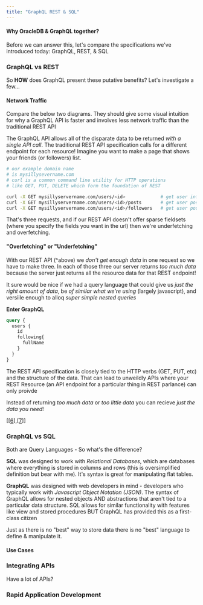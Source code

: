 ```yaml
---
title: "GraphQL REST & SQL"
---
```



#### Why OracleDB & GraphQL together?

Before we can answer this, let's compare the specifications we've introduced today: GraphQL, REST, & SQL


### GraphQL vs REST 
So **HOW** does GraphQL present these putative benefits? Let's investigate a few...

#### Network Traffic
Compare the below two diagrams. They should give some visual intuition for why a GraphQL API is faster and involves less network
traffic than the traditional REST API

The GraphQL API allows all of the disparate data to be returned *with a single API call*. The traditional REST API specification 
calls for a different endpoint for each resource!
Imagine you want to make a page that shows your friends (or followers) list. 
```bash
# our example domain name
# is mysillysevername.com
# curl is a common command line utility for HTTP operations
# like GET, PUT, DELETE which form the foundation of REST

curl -X GET mysillyservername.com/users/<id>             # get user information
curl -X GET mysillyservername.com/users/<id>/posts       # get user posts
curl -X GET mysillyservername.com/users/<id>/followers   # get user posts

```
That's three requests, and if our REST API doesn't offer sparse fieldsets (where you specify the fields you want in the url) then we're underfetching and overfetching. 

#### "Overfetching" or "Underfetching"

With our REST API (^above) we *don't get enough data* in one request so we have to make three. In each of those three our server returns *too much data* because the server just returns all the resource data 
for that REST endpoint! 

It sure would be nice if we had a query language that could give us *just the right amount of data*, be
*of similar what we're using* (largely javascript), and versiile enough to alloq *super simple nested queries*
 
**Enter GraphQL**
```graphql
query {
  users {
    id
    following{
      fullName
    }
  }
}
```

The REST API specification is closely tied to the HTTP verbs (GET, PUT, etc) and the structure of the data. 
That can lead to unweildly APIs where your REST Resource (an API endpoint for a particular thing in REST parlance) can 
only proivde 

Instead of returning *too much data* or *too little data* you can recieve *just the data you need*!

[[[6](https://www.w3.org/2001/sw/wiki/REST)],[[7](https://www.oreilly.com/learning/building-a-simple-graphql-server-with-neo4j)]]

### GraphQL vs SQL 
Both are Query Languages - So what's the difference? 

**SQL** was designed to work with *Relational Databases*, which are databases where everything is stored in columns and rows 
(this is oversimplified definition but bear with me). It's syntax is great for manipulating flat tables. 

**GraphQL** was designed with web developers in mind - developers who typically work with 
*Javascript Object Notation (JSON)*. The syntax of GraphQL allows for nested objects AND abstractions 
that aren't tied to a particular data structure. SQL allows for similar functionality with features like view and stored 
procedures BUT GraphQL has provided this as a first-class citizen

Just as there is no "best" way to store data there is no "best" language to define & manipulate it. 

#### Use Cases 

### Integrating APIs

Have a lot of APIs? 

### Rapid Application Development 
